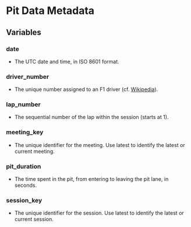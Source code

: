 # Pit Data Metadata

## Variables

### date
- The UTC date and time, in ISO 8601 format.

### driver_number
- The unique number assigned to an F1 driver (cf. [Wikipedia](https://en.wikipedia.org/wiki/List_of_Formula_One_driver_numbers#Formula_One_driver_numbers)).

### lap_number
- The sequential number of the lap within the session (starts at 1).

### meeting_key
- The unique identifier for the meeting. Use latest to identify the latest or current meeting.

### pit_duration
- The time spent in the pit, from entering to leaving the pit lane, in seconds.

### session_key
- The unique identifier for the session. Use latest to identify the latest or current session.